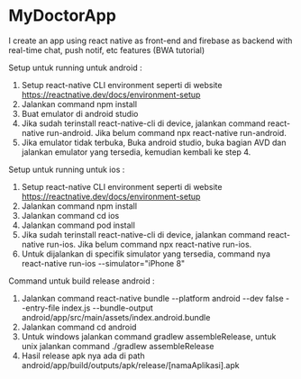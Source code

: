 # MyDoctorApp
I create an app using react native as front-end and firebase as backend with real-time chat, push notif, etc features (BWA tutorial)

Setup untuk running untuk android :
1. Setup react-native CLI environment seperti di website https://reactnative.dev/docs/environment-setup
2. Jalankan command npm install
3. Buat emulator di android studio
4. Jika sudah terinstall react-native-cli di device, jalankan command react-native run-android. Jika belum command npx react-native run-android.
5. Jika emulator tidak terbuka, Buka android studio, buka bagian AVD dan jalankan emulator yang tersedia, kemudian kembali ke step 4.

Setup untuk running untuk ios :
1. Setup react-native CLI environment seperti di website https://reactnative.dev/docs/environment-setup
2. Jalankan command npm install
3. Jalankan command cd ios
4. Jalankan command pod install
5. Jika sudah terinstall react-native-cli di device, jalankan command react-native run-ios. Jika belum command npx react-native run-ios.
6. Untuk dijalankan di specifik simulator yang tersedia, command nya react-native run-ios --simulator="iPhone 8"

Command untuk build release android :
1. Jalankan command react-native bundle --platform android --dev false --entry-file index.js --bundle-output android/app/src/main/assets/index.android.bundle
2. Jalankan command cd android
3. Untuk windows jalankan command gradlew assembleRelease, untuk unix jalankan command ./gradlew assembleRelease
4. Hasil release apk nya ada di path android/app/build/outputs/apk/release/[namaAplikasi].apk

